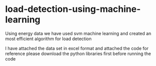 # load-detection-using-machine-learning
Using energy data we have used svm machine learning and created an most efficient algorithm for load detection

I have attached the data set in excel format and attached the code for reference 
please download the python libraries first before running the code
